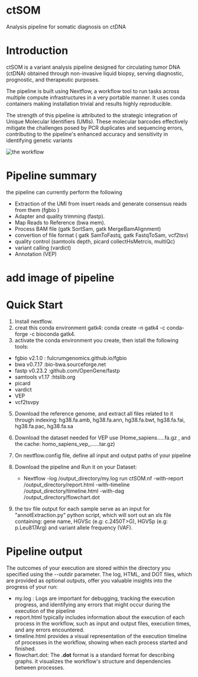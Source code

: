 # ctSOM
Analysis pipeline for somatic diagnosis on ctDNA
# Introduction
ctSOM is a variant analysis pipeline designed for circulating tumor DNA (ctDNA) obtained through non-invasive liquid biopsy, serving diagnostic, prognostic, and therapeutic purposes.

The pipeline is built using Nextflow, a workflow tool to run tasks across multiple compute infrastructures in a very portable manner. It uses conda containers making installation trivial and results highly reproducible.

The strength of this pipeline is attributed to the strategic integration of Unique Molecular Identifiers (UMIs). These molecular barcodes effectively mitigate the challenges posed by PCR duplicates and sequencing errors, contributing to the pipeline's enhanced accuracy and sensitivity in identifying genetic variants

<picture>
 <img alt="the workflow" src="https://github.com/Oussamadl/ctSOM/blob/main/pipeline.png">
</picture>


# Pipeline summary
the pipeline can currently perform the following
- Extraction of the UMI from insert reads and generate consensus reads from them (fgbio )
- Adapter and quality trimming (fastp).
- Map Reads to Reference (bwa mem).
- Process BAM file (gatk SortSam, gatk MergeBamAlignment)
- convertion of file format ( gatk SamToFastq, gatk FastqToSam, vcf2tsv)
- quality control (samtools depth, picard collectHsMetrcis, multiQc)
- variant calling (vardict)
- Annotation (VEP)
# add image of pipeline

# Quick Start
1. Install nextflow.
2. creat this conda environment gatk4: conda create -n gatk4 -c conda-forge -c bioconda gatk4.
3. activate the conda environment you create, then istall the following tools:
  - fgbio v2.1.0  : fulcrumgenomics.github.io/fgbio
  - bwa v0.7.17   :bio-bwa.sourceforge.net
  - fastp v0.23.2 :github.com/OpenGene/fastp
  - samtools v1.17 :htslib.org
  - picard
  - vardict
  - VEP
  - vcf2tsvpy
5. Download the reference genome, and extract all files related to it through indexing: hg38.fa.amb, hg38.fa.ann, hg38.fa.bwt, hg38.fa.fai, hg38.fa.pac, hg38.fa.sa
6. Download the dataset needed for VEP use (Home_sapiens.....fa.gz , and the cache: homo_sapiens_vep_......tar.gz)
7. On nextflow.config file, define all input and output paths of your pipeline 
8. Download the pipeline and Run it on your Dataset:
   * Nextflow -log /output_directory/my.log run ctSOM.nf -with-report /output_directory/report.html -with-timeline /output_directory/timeline.html -with-dag /output_directory/flowchart.dot

9. the tsv file output for each sample serve as an input for "annotExtraction.py" python script, which will sort out an xls file containing: gene name, HGVSc (e.g: c.2450T>G), HGVSp (e.g: p.Leu817Arg) and variant allele frequency (VAF).

# Pipeline output
The outcomes of your execution are stored within the directory you specified using the --outdir parameter. The log, HTML, and DOT files, which are provided as optional outputs, offer you valuable insights into the progress of your run:
- my.log : Logs are important for debugging, tracking the execution progress, and identifying any errors that might occur during the execution of the pipeline
- report.html typically includes information about the execution of each process in the workflow, such as input and output files, execution times, and any errors encountered.
- timeline.html provides a visual representation of the execution timeline of processes in the workflow, showing when each process started and finished.
- flowchart.dot: The **.dot** format is a standard format for describing graphs. it visualizes the workflow's structure and dependencies between processes.
